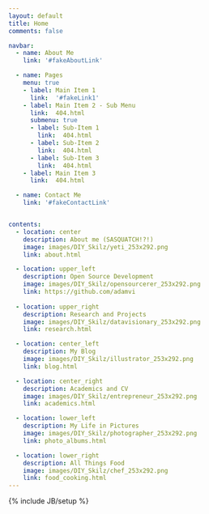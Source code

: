 ```yaml
---
layout: default
title: Home
comments: false

navbar:
  - name: About Me
    link: '#fakeAboutLink'

  - name: Pages
    menu: true
    - label: Main Item 1
      link:  '#fakeLink1'
    - label: Main Item 2 - Sub Menu
      link:  404.html
      submenu: true
      - label: Sub-Item 1
        link:  404.html
      - label: Sub-Item 2
        link:  404.html
      - label: Sub-Item 3
        link:  404.html
    - label: Main Item 3
      link:  404.html

  - name: Contact Me
    link: '#fakeContactLink'


contents:
  - location: center
    description: About me (SASQUATCH!?!)
    image: images/DIY_Skilz/yeti_253x292.png
    link: about.html

  - location: upper_left
    description: Open Source Development
    image: images/DIY_Skilz/opensourcerer_253x292.png
    link: https://github.com/adamvi
    
  - location: upper_right
    description: Research and Projects
    image: images/DIY_Skilz/datavisionary_253x292.png
    link: research.html

  - location: center_left
    description: My Blog
    image: images/DIY_Skilz/illustrator_253x292.png
    link: blog.html

  - location: center_right
    description: Academics and CV
    image: images/DIY_Skilz/entrepreneur_253x292.png
    link: academics.html

  - location: lower_left
    description: My Life in Pictures
    image: images/DIY_Skilz/photographer_253x292.png
    link: photo_albums.html

  - location: lower_right
    description: All Things Food
    image: images/DIY_Skilz/chef_253x292.png
    link: food_cooking.html
---
```

{% include JB/setup %}

